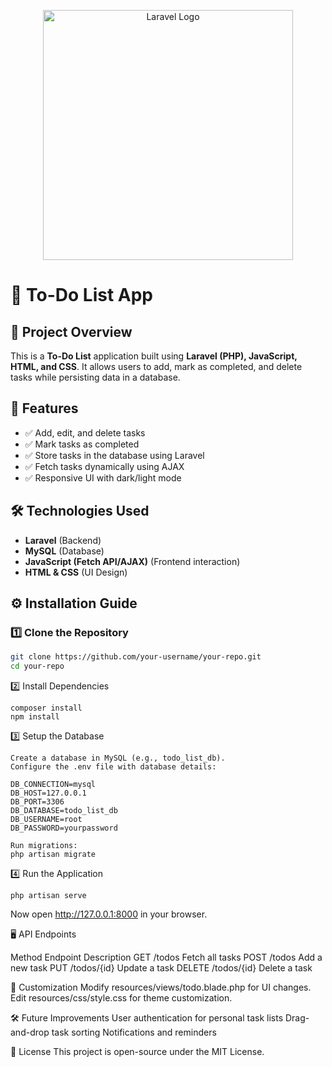 <p align="center"><a href="https://laravel.com" target="_blank"><img src="https://raw.githubusercontent.com/laravel/art/master/logo-lockup/5%20SVG/2%20CMYK/1%20Full%20Color/laravel-logolockup-cmyk-red.svg" width="400" alt="Laravel Logo"></a></p>


# 📝 To-Do List App

## 📌 Project Overview
This is a **To-Do List** application built using **Laravel (PHP), JavaScript, HTML, and CSS**. It allows users to add, mark as completed, and delete tasks while persisting data in a database.

## 🚀 Features
- ✅ Add, edit, and delete tasks  
- ✅ Mark tasks as completed  
- ✅ Store tasks in the database using Laravel  
- ✅ Fetch tasks dynamically using AJAX  
- ✅ Responsive UI with dark/light mode  

## 🛠️ Technologies Used
- **Laravel** (Backend)
- **MySQL** (Database)
- **JavaScript (Fetch API/AJAX)** (Frontend interaction)
- **HTML & CSS** (UI Design)


## ⚙️ Installation Guide
### 1️⃣ Clone the Repository
```sh
git clone https://github.com/your-username/your-repo.git
cd your-repo
```
2️⃣ Install Dependencies
```
composer install
npm install
```
3️⃣ Setup the Database
```
Create a database in MySQL (e.g., todo_list_db).
Configure the .env file with database details:

DB_CONNECTION=mysql
DB_HOST=127.0.0.1
DB_PORT=3306
DB_DATABASE=todo_list_db
DB_USERNAME=root
DB_PASSWORD=yourpassword

Run migrations:
php artisan migrate
```
4️⃣ Run the Application
```
php artisan serve
```
Now open http://127.0.0.1:8000 in your browser.

🖥️ API Endpoints

Method	Endpoint	Description
GET	    /todos	    Fetch all tasks
POST	/todos	    Add a new task
PUT	    /todos/{id}	Update a task
DELETE	/todos/{id}	Delete a task

🎨 Customization
Modify resources/views/todo.blade.php for UI changes.
Edit resources/css/style.css for theme customization.

🛠️ Future Improvements
User authentication for personal task lists
Drag-and-drop task sorting
Notifications and reminders

📜 License
This project is open-source under the MIT License.
